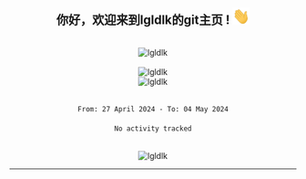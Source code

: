<div align="center">
<h2> 你好，欢迎来到lgldlk的git主页 ! <img src="https://github.com/lgldlk/lgldlk/blob/main/gifs/Hi.gif" width="30px"></h2>
</div>

<div align="center">
 </br>
 <img src="http://aiitapp.cn:8091/?color=rgba(37,144,118,1)&shadowColor=rgba(12,16,20,1)&fontSize=120&&shadowOffsetX=9&shadowOffsetY=11" height="26px" alt="lgldlk" />
 </br>

   </br>
 <img src="https://github-readme-stats.vercel.app/api?username=lgldlk&show_icons=true&theme=gotham&locale=cn" alt="lgldlk" />
 

</br>

<img  src="http://github-readme-stats.vercel.app/api/top-langs/?username=lgldlk&show_icons=true&theme=gotham&locale=cn&layout=compact" alt="lgldlk"/>  
</br>
</br>

<!--START_SECTION:waka-->

```txt
From: 27 April 2024 - To: 04 May 2024

No activity tracked
```

<!--END_SECTION:waka-->

 </br>
  <img src="https://visitor-badge.glitch.me/badge?page_id=lgldlk" alt="lgldlk" />

---

 

